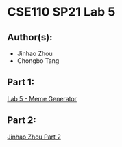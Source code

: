 # CSE110 SP21 Lab 5

## Author(s):
- Jinhao Zhou
- Chongbo Tang

## Part 1:

[Lab 5 - Meme Generator](https://j5zhou.github.io/CSE110_Lab5/)

## Part 2:
[Jinhao Zhou Part 2](https://github.com/j5zhou/github-actions-for-ci)